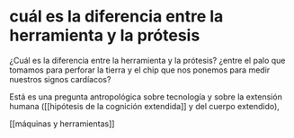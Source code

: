 # cuál es la diferencia entre la herramienta y la prótesis
¿Cuál es la diferencia entre la herramienta y la prótesis? ¿entre el palo que tomamos para perforar la tierra y el chip que nos ponemos para medir nuestros signos cardíacos?

Está es una pregunta antropológica sobre tecnología y sobre la extensión humana ([[hipótesis de la cognición extendida]] y del cuerpo extendido), 

[[máquinas y herramientas]]
